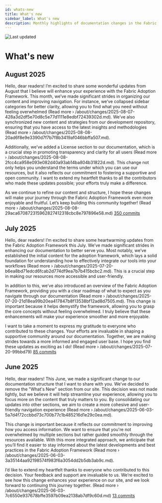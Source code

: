 ```yaml
---
id: whats-new
title: What's new
sidebar_label: What's new
description: Monthly highlights of documentation changes in the Fabric Adoption Framework.
---
```


![Last updated](https://img.shields.io/badge/last%20updated-"2025--08--08-brightgreen)

# What's new

## August 2025

Hello, dear readers! I’m excited to share some wonderful updates from August that I believe will enhance your experience with the Fabric Adoption Framework. This month, we’ve made significant strides in organizing our content and improving navigation. For instance, we’ve collapsed sidebar categories for better clarity, allowing you to find what you need without feeling overwhelmed (Read more › /about/changes/2025-08-07-428a3d2df5e70d8c5e77d1111e8edbf72439302d.md). We’ve also synchronized new content and strategies from our development repository, ensuring that you have access to the latest insights and methodologies (Read more › /about/changes/2025-08-08-20ad6f8e9e3390d7f7b7f8b3419af046bbffa507.md).

Additionally, we’ve added a License section to our documentation, which is a crucial step in promoting transparency and clarity for all users (Read more › /about/changes/2025-08-08-2fcc4ca958e093e082d40a93ab14ba804b31822d.md). This change not only helps you understand the terms under which you can use our resources, but it also reflects our commitment to fostering a supportive and open community. I want to extend my heartfelt thanks to all the contributors who made these updates possible; your efforts truly make a difference.

As we continue to refine our content and structure, I hope these changes will make your journey through the Fabric Adoption Framework even more enjoyable and fruitful. Let’s keep building this community together! (Read more › /about/changes/2025-08-08-29aca670872315962827412318cbc8e797896e58.md) [350 commits](https://github.com/TheTrustedAdvisor/FabricAdoptionFramework/commits/main?since=2025-08-01&until=2025-08-31)

## July 2025

Hello, dear readers! I’m excited to share some heartwarming updates from the Fabric Adoption Framework this July. We’ve made significant strides in enhancing our documentation to better serve you. Most notably, we’ve established the initial content for the adoption framework, which lays a solid foundation for understanding how to effectively integrate our tools into your workflows (Read more › /about/changes/2025-07-20-b6ea8bd71edcd6fcab2d774df9ea7b7b415bcbc2.md). This is a crucial step in making our resources more accessible and user-friendly.

In addition to this, we’ve also introduced an overview of the Fabric Adoption Framework, providing you with a clear roadmap of what to expect as you navigate through our documentation (Read more › /about/changes/2025-07-20-21d18ea99b20ea417847b8f13538bf12ad8d7505.md). This change is important because it helps demystify the framework, allowing you to grasp the core concepts without feeling overwhelmed. I truly believe that these enhancements will make your experience smoother and more enjoyable.

I want to take a moment to express my gratitude to everyone who contributed to these changes. Your efforts are invaluable in shaping a supportive community around our documentation. Together, we are making strides towards a more informed and engaged user base. I hope you find these updates as exciting as I do! (Read more › /about/changes/2025-07-20-99bbd79) [85 commits](https://github.com/TheTrustedAdvisor/FabricAdoptionFramework/commits/main?since=2025-07-01&until=2025-07-31)

## June 2025

Hello, dear readers! This June, we made a significant change to our documentation structure that I want to share with you. We’ve decided to remove the "What's New" section from our site. This decision was not made lightly, but we believe it will help streamline your experience, allowing you to focus more on the content that truly matters to you. By consolidating our updates into other sections, we aim to create a more cohesive and user-friendly navigation experience (Read more › /about/changes/2025-06-03-5a7d4f72ccbbd73c700b77c1b485216d1e29c0ea.md).

This change is important because it reflects our commitment to improving how you access information. We want to ensure that you're not overwhelmed by multiple sections but rather guided smoothly through the resources available. With this more integrated approach, we anticipate that you’ll find it easier to stay informed about the latest developments and best practices in the Fabric Adoption Framework (Read more › /about/changes/2025-06-03-3a35144aa92198574f983f6a3054dd2b5db3ab9c.md).

I’d like to extend my heartfelt thanks to everyone who contributed to this decision. Your feedback and support are invaluable to us. We’re excited to see how this change enhances your experience on our site, and we look forward to continuing this journey together. (Read more › /about/changes/2025-06-03-7c6550e937678bffe3597b09ea2138ab7df9c60d.md) [13 commits](https://github.com/TheTrustedAdvisor/FabricAdoptionFramework/commits/main?since=2025-06-01&until=2025-06-30)
